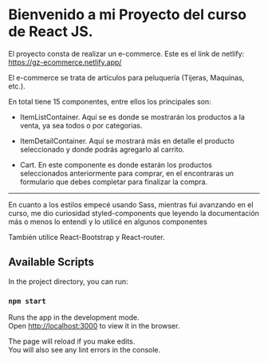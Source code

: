 # Bienvenido a mi Proyecto del curso de React JS. 

El proyecto consta de realizar un e-commerce. 
Este es el link de netlify: https://gz-ecommerce.netlify.app/

El e-commerce se trata de artículos para peluquería (Tijeras, Maquinas, etc.). 

En total tiene 15 componentes, entre ellos los principales son: 

- ItemListContainer. Aquí se es donde se mostrarán los productos a la venta, ya sea todos o por categorias. 

- ItemDetailContainer. Aquí se mostrará más en detalle el producto seleccionado y donde podrás agregarlo al carrito. 

- Cart. En este componente es donde estarán los productos seleccionados anteriormente para comprar, en el encontraras un formulario que debes completar para finalizar la compra.  

  

------------ 

  

En cuanto a los estilos empecé usando Sass, mientras fui avanzando en el curso, me dio curiosidad styled-components que leyendo la documentación más o menos lo entendí y lo utilicé en algunos componentes 

También utilice React-Bootstrap y React-router. 

## Available Scripts

In the project directory, you can run:

### `npm start`

Runs the app in the development mode.\
Open [http://localhost:3000](http://localhost:3000) to view it in the browser.

The page will reload if you make edits.\
You will also see any lint errors in the console.

